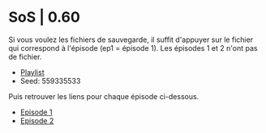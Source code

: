 # SoS | 0.60

Si vous voulez les fichiers de sauvegarde, il suffit d'appuyer sur le fichier qui correspond à l'épisode (ep1 = épisode 1). Les épisodes 1 et 2 n'ont pas de fichier.

- [Playlist](https://www.youtube.com/watch?v=TGmX34bu1Sc&list=PLvhIoZslTNqlP0r36X2trT8bV8CddWzWN)
- Seed: 559335533

Puis retrouver les liens pour chaque épisode ci-dessous.

- [Episode 1](https://youtu.be/TGmX34bu1Sc)
- [Episode 2](https://youtu.be/vLDJve07sxo)

